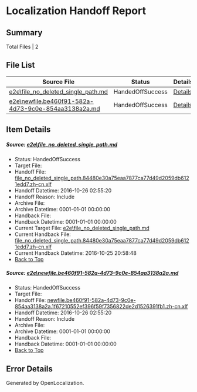 # <a name='report-top'></a> Localization Handoff Report

## Summary
 Total Files | 2

## File List
 Source File | Status | Details 
 ----------- | ------ | ------- 
 [e2e\file_no_deleted_single_path.md](https://github.com/OpenLocalizationTestOrg/ol-test0/blob/1fed35d2458e96904038375d11bb2c5dd486ac26/e2e/file_no_deleted_single_path.md) | HandedOffSuccess | [Details](#940401381a8af9baa2bbb000ddbd2ba94de7bc813)
 [e2e\newfile.be460f91-582a-4d73-9c0e-854aa3138a2a.md](https://github.com/OpenLocalizationTestOrg/ol-test0/blob/1fed35d2458e96904038375d11bb2c5dd486ac26/e2e/newfile.be460f91-582a-4d73-9c0e-854aa3138a2a.md) | HandedOffSuccess | [Details](#18341e8feefe4141b5c19a07969959f62a9e28345)

## Item Details
##### <a name='940401381a8af9baa2bbb000ddbd2ba94de7bc813'></a> Source: [e2e\file_no_deleted_single_path.md](https://github.com/OpenLocalizationTestOrg/ol-test0/blob/1fed35d2458e96904038375d11bb2c5dd486ac26/e2e/file_no_deleted_single_path.md)
* Status: HandedOffSuccess
* Target File: 
* Handoff File: [file_no_deleted_single_path.84480e30a75eaa7877ca77d49d2059db6121edd7.zh-cn.xlf](https://github.com/OpenLocalizationTestOrg/ol-test0-handoff/blob/290d9d6c6f5a76922ffa8e20b273f0930a0f0c6a/ol-handoff/OpenLocalizationTestOrg/ol-test0-zhcn/shujia/mt/file_no_deleted_single_path.84480e30a75eaa7877ca77d49d2059db6121edd7.zh-cn.xlf)
* Handoff Datetime: 2016-10-26 02:55:20
* Handoff Reason: Include
* Archive File: 
* Archive Datetime: 0001-01-01 00:00:00
* Handback File: 
* Handback Datetime: 0001-01-01 00:00:00
* Current Target File: [e2e\file_no_deleted_single_path.md](https://github.com/OpenLocalizationTestOrg/ol-test0-zhcn/blob/f082a26cda0084d54cdea2f6d8b1038ead5adc88/e2e/file_no_deleted_single_path.md)
* Current Handback File: [file_no_deleted_single_path.84480e30a75eaa7877ca77d49d2059db6121edd7.zh-cn.xlf](https://github.com/OpenLocalizationTestOrg/ol-test0-handback/blob/ccf9625ab5fc0fd5e52bb5a22d73e1a63260a7e1/ol-handback/OpenLocalizationTestOrg/ol-test0-zhcn/shujia/mt/file_no_deleted_single_path.84480e30a75eaa7877ca77d49d2059db6121edd7.zh-cn.xlf)
* Current Handback Datetime: 2016-10-25 20:58:48
* [Back to Top](#report-top)

##### <a name='18341e8feefe4141b5c19a07969959f62a9e28345'></a> Source: [e2e\newfile.be460f91-582a-4d73-9c0e-854aa3138a2a.md](https://github.com/OpenLocalizationTestOrg/ol-test0/blob/1fed35d2458e96904038375d11bb2c5dd486ac26/e2e/newfile.be460f91-582a-4d73-9c0e-854aa3138a2a.md)
* Status: HandedOffSuccess
* Target File: 
* Handoff File: [newfile.be460f91-582a-4d73-9c0e-854aa3138a2a.1f67210552ef396f59f7356822de2d1526391fb1.zh-cn.xlf](https://github.com/OpenLocalizationTestOrg/ol-test0-handoff/blob/290d9d6c6f5a76922ffa8e20b273f0930a0f0c6a/ol-handoff/OpenLocalizationTestOrg/ol-test0-zhcn/shujia/mt/newfile.be460f91-582a-4d73-9c0e-854aa3138a2a.1f67210552ef396f59f7356822de2d1526391fb1.zh-cn.xlf)
* Handoff Datetime: 2016-10-26 02:55:20
* Handoff Reason: Include
* Archive File: 
* Archive Datetime: 0001-01-01 00:00:00
* Handback File: 
* Handback Datetime: 0001-01-01 00:00:00
* [Back to Top](#report-top)


## Error Details

Generated by OpenLocalization.
